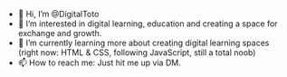 - 👋 Hi, I’m @DigitalToto
- 👀 I’m interested in digital learning, education and creating a space for exchange and growth.
- 🌱 I’m currently learning more about creating digital learning spaces (right now: HTML & CSS, following JavaScript, still a total noob)
- 📫 How to reach me: Just hit me up via DM.

<!---
DigitalToto/DigitalToto is a ✨ special ✨ repository because its `README.md` (this file) appears on your GitHub profile.
You can click the Preview link to take a look at your changes.
--->
